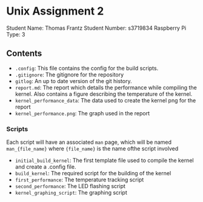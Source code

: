 # Unix Assignment 2

Student Name: Thomas Frantz
Student Number: s3719834
Raspberry Pi Type: 3

## Contents
- `.config`: This file contains the config for the build scripts.
- `.gitignore`: The gitignore for the repository
- `gitlog`: An up to date version of the git history.
- `report.md`: The report which details the performance while compiling the kernel. Also contains a figure describing the temperature of the kernel.
- `kernel_performance_data`: The data used to create the kernel png for the report
- `kernel_performance.png`: The graph used in the report


### Scripts

Each script will have an associated `man` page, which will be named `man_{file_name}` where `{file_name}` is the name ofthe script involved

- `initial_build_kernel`: The first template file used to compile the kernel and create a .config file. 
- `build_kernel`: The required script for the building of the kernel
- `first_performance`: The temperature tracking script
- `second_performance`: The LED flashing script
- `kernel_graphing_script`: The graphing script

